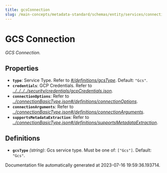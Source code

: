 ```yaml
---
title: gcsConnection
slug: /main-concepts/metadata-standard/schemas/entity/services/connections/storage/gcsconnection
---
```


# GCS Connection

*GCS Connection.*

## Properties

- **`type`**: Service Type. Refer to *[#/definitions/gcsType](#definitions/gcsType)*. Default: `"Gcs"`.
- **`credentials`**: GCP Credentials. Refer to *[../../../../security/credentials/gcpCredentials.json](#/../../../security/credentials/gcpCredentials.json)*.
- **`connectionOptions`**: Refer to *[../connectionBasicType.json#/definitions/connectionOptions](#/connectionBasicType.json#/definitions/connectionOptions)*.
- **`connectionArguments`**: Refer to *[../connectionBasicType.json#/definitions/connectionArguments](#/connectionBasicType.json#/definitions/connectionArguments)*.
- **`supportsMetadataExtraction`**: Refer to *[../connectionBasicType.json#/definitions/supportsMetadataExtraction](#/connectionBasicType.json#/definitions/supportsMetadataExtraction)*.
## Definitions

- <a id="definitions/gcsType"></a>**`gcsType`** *(string)*: Gcs service type. Must be one of: `["Gcs"]`. Default: `"Gcs"`.


Documentation file automatically generated at 2023-07-16 19:59:36.193714.
